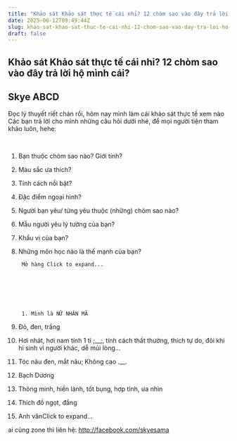 ```yaml
---
title: "Khảo sát Khảo sát thực tế cái nhỉ? 12 chòm sao vào đây trả lời hộ mình cái?"
date: 2025-06-12T09:49:44Z
slug: khao-sat-khao-sat-thuc-te-cai-nhi-12-chom-sao-vao-day-tra-loi-ho-minh-cai
draft: false
---
```


## Khảo sát Khảo sát thực tế cái nhỉ? 12 chòm sao vào đây trả lời hộ mình cái?

## Skye ABCD

Đọc lý thuyết riết chán rồi, hôm nay mình làm cái khảo sát thực tế xem nào 
Các bạn trả lời cho mình những câu hỏi dưới nhé, để mọi người tiện tham khảo luôn, hehe:
 
​​ 
 
1. Bạn thuộc chòm sao nào? Giới tính?
 
2. Màu sắc ưa thích?
 
3. Tính cách nổi bật?
 
4. Đặc điểm ngoại hình?
 
5. Người bạn yêu/ từng yêu thuộc (những) chòm sao nào?
 
6. Mẫu người yêu lý tưởng của bạn?
 
7. Khẩu vị của bạn?
 
8. Những môn học nào là thế mạnh của bạn?
 




	
		
		Mở hàng Click to expand...
	




	
		
		1. Mình là NỮ NHÂN MÃ 
 
2. Đỏ, đen, trắng
 
3. Hơi nhát, hơi nam tính 1 tí ;__;, tính cách thất thường, thích tự do, đôi khi hi sinh vì người khác, dễ mủi lòng...
 
4. Tóc nâu đen, mắt nâu; Không cao .__.
 
5. Bạch Dương
 
6. Thông minh, hiền lành, tốt bụng, hợp tính, ưa nhìn
 
7. Thích đồ ngọt, đắng
 
8. Anh vănClick to expand...
	
ai cùng zone thì liên hệ: http://facebook.com/skyesama